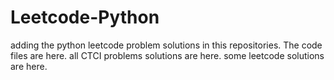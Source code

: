 # Leetcode-Python
adding the python leetcode problem solutions in this repositories. 
The code files are here.
all CTCI problems solutions are here.
some leetcode solutions are here.



























































































































































































































































































































































































































































































































































































































































































































































































